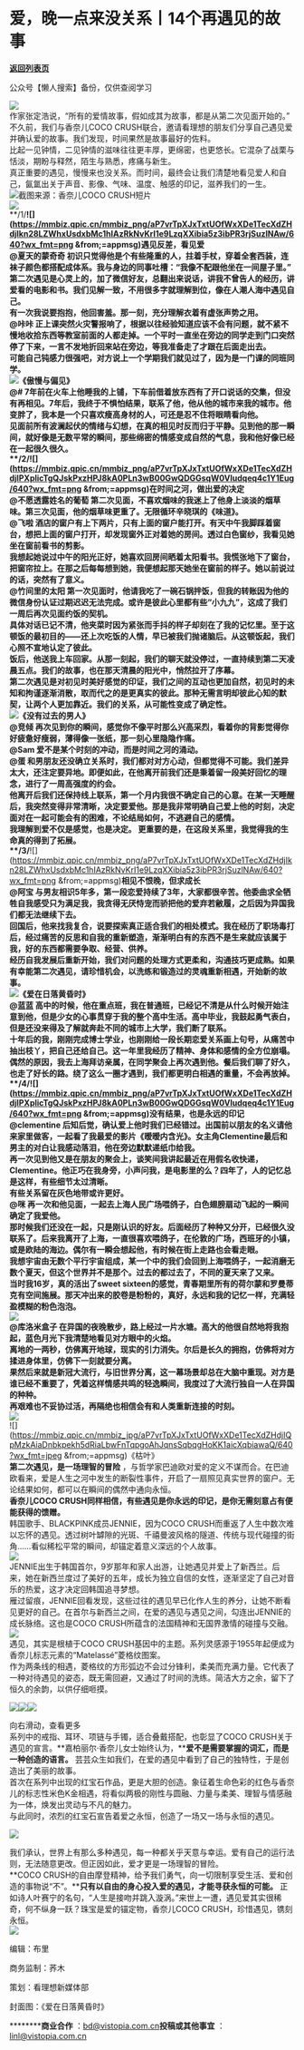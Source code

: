 # 爱，晚一点来没关系丨14个再遇见的故事

[**返回列表页**](/gzh/看理想)

公众号【懒人搜索】备份，仅供查阅学习

![](https://mmbiz.qpic.cn/mmbiz_jpg/aP7vrTpXJxTxtUOfWxXDe1TecXdZHdjIdNWfOibQbEBeG870gGwvDNVAHKv61XEALh37OvLbFYq1UzmTuGNroTA/640?wx_fmt=jpeg&from;=appmsg)  
作家张定浩说，“所有的爱情故事，假如成其为故事，都是从第二次见面开始的。”  
不久前，我们与香奈儿COCO CRUSH联合，邀请看理想的朋友们分享自己遇见爱并确认爱的故事。我们发现，时间果然是故事最好的佐料。  
比起一见钟情，二见钟情的滋味往往更丰厚，更绵密，也更悠长。它混杂了战栗与恬淡，期盼与释然，陌生与熟悉，疼痛与新生。  
真正重要的遇见，慢慢来也没关系。而时间，最终会让我们清楚地看见爱人和自己，氤氲出关于声音、影像、气味、温度、触感的印记，滋养我们的一生。  
![](https://mmbiz.qpic.cn/mmbiz_jpg/aP7vrTpXJxTxtUOfWxXDe1TecXdZHdjIF0ztR4nISp1WISm8IPxsbpTuN4pmD4bnQubY26hHRxWibicsPFIzMUFg/640?wx_fmt=jpeg&from;=appmsg)截图来源：香奈儿COCO
CRUSH短片  
![](https://mmbiz.qpic.cn/mmbiz_png/aP7vrTpXJxTxtUOfWxXDe1TecXdZHdjIs4VfCMp1oSLjrSfjKFZolLPoEH4C63lNqWiaicRxQZqBVZAJ8SnSHdpQ/640?wx_fmt=png&from;=appmsg)  
**/1/****![](https://mmbiz.qpic.cn/mmbiz_png/aP7vrTpXJxTxtUOfWxXDe1TecXdZHdjIkn28LZWhxUsdxbMc1hIAzRkNvKrI1e9LzqXXibia5z3ibPR3rjSuzlNAw/640?wx_fmt=png
&from;=appmsg)****遇见反差，看见爱**  
**@夏天的蒙奇奇** 初识只觉得他是个有些隆重的人，拄着手杖，穿着全套西装，连袜子颜色都搭配成体系。我与身边的同事吐槽：“我像不配跟他坐在一间屋子里。”  
第二次遇见是心灵上的，加了微信好友，总翻出来说话，讲我不曾告人的经历，讲爱看的电影和书。我们见解一致，不用很多字就理解到位，像在人潮人海中遇见自己。  
有一次我说要抱抱，他回害羞。那一刻，充分理解衣着有虚张声势之用。  
**@咔咔**
正上课突然火灾警报响了，根据以往经验知道应该不会有问题，就不紧不慢地收拾东西等教室前面的人都走掉。一个平时一直坐在旁边的同学走到门口突然停了下来，一言不发地折回来站在旁边，等我准备走了才跟在后面走出去。  
可能自己钝感力很强吧，对方说上一个学期我们就见过了，因为是一门课的同班同学。  
![](https://mmbiz.qpic.cn/mmbiz_jpg/aP7vrTpXJxTxtUOfWxXDe1TecXdZHdjISZh2vwaJV8TxhmxRKoFicSAeIBBv78R8jBC5xrU5qQluB6K8RBsBfsw/640?wx_fmt=jpeg&from;=appmsg)《傲慢与偏见》  
**@#**
7年前在火车上他睡我的上铺，下车前借着放东西有了开口说话的交集，但没有再相见。7年后，我终于不惧怕结果，联系了他，他从他的城市来我的城市。他变胖了，我本是一个只喜欢瘦高身材的人，可还是忍不住将眼睛看向他。  
见面前所有波澜起伏的情绪与幻想，在真的相见时反而归于平静。见到他的那一瞬间，就好像是无数平常的瞬间，那些绵密的情感变成自然的气息，我和他好像已经在一起很久很久。  
**/2/****![](https://mmbiz.qpic.cn/mmbiz_png/aP7vrTpXJxTxtUOfWxXDe1TecXdZHdjIPXplicTgQJskPxzHPJ8kA0PLn3wB00GwQDGGsqW0Vludqeq4c1Y1Eug/640?wx_fmt=png
&from;=appmsg)****在时间之河，做出爱的决定**  
**@不愿透露姓名的葡萄** 第二次见面，不喜欢烟味的我迷上了他身上淡淡的烟草味。第三次见面，他的烟草味更重了。无限循环辛晓琪的《味道》。  
**@飞啦**
酒店的窗户有上下两片，只有上面的窗户能打开。有天中午我脚踩着窗台，想把上面的窗户打开，却发现窗外正对着她的房间。透过白色窗纱，我看见她坐在窗前看书的剪影。  
我想起她说过中午的阳光正好，她喜欢回房间晒着太阳看书。我慌张地下了窗台，把窗帘拉上。在那之后每每想到她，我便想起那天她坐在窗前的样子。她以前说过的话，突然有了意义。  
**@竹间里的太阳**
第一次见面时，他请我吃了一碗石锅拌饭，但我的转账因为他的微信身份认证过期迟迟无法完成。或许是彼此心里都有些“小九九”，这成了我们一周后再次见面约饭的契机。  
具体对话已记不清，他夹菜时因为紧张而手抖的样子却刻在了我的记忆里。至于这顿饭的最初目的——还上次吃饭的人情，早已被我们抛诸脑后。从这顿饭起，我们心照不宣地认定了彼此。  
饭后，他送我上车回家。从那一刻起，我们的聊天就没停过，一直持续到第二天凌晨五点。我们的故事，也在那天清晨的阳光中，悄然拉开了序幕。  
第二次遇见是对初见时美好感觉的印证，我们之间的互动也更加自然，初见时的未知和拘谨逐渐消散，取而代之的是更真实的彼此。那种无需言明却彼此心知的默契，让两个人更加靠近。**我们的关系，从可能性变成了确定性。**  
![](https://mmbiz.qpic.cn/mmbiz_jpg/aP7vrTpXJxTxtUOfWxXDe1TecXdZHdjIDGlJA4Dwg7Orvgqib247SwiaulWpHuFAsxWTQxsBy2nvRJG0Zr0ld5kw/640?wx_fmt=jpeg&from;=appmsg)《没有过去的男人》  
**@竞倾** 再次见到你的瞬间，感觉你不像平时那么兴高采烈，看着你的背影觉得你好疲惫好瘦弱，薄得像一张纸，那一刻心里隐隐作痛。  
**@Sam** 爱不是某个时刻的冲动，而是时间之河的涌动。  
**@蛋**
和男朋友还没确立关系时，我们都对对方心动，但都觉得不可能。我们差异太大，还注定要异地。即便如此，在他离开前我们还是秉着留一段美好回忆的理念，进行了一周高强度的约会。  
他离开后我们还保持线上联系，第一个月内我很不确定自己的心意。在某一天睡醒后，我突然变得非常清晰，决定要爱他。那是我非常明确自己爱上他的时刻，决定面对在一起可能会有的困难，不论结局如何，不逃避自己的感情。  
**我理解到爱不仅是感觉，也是决定。** 更重要的是，在这段关系里，我觉得我的生命真的得到了拓展。  
**/3/****![](https://mmbiz.qpic.cn/mmbiz_png/aP7vrTpXJxTxtUOfWxXDe1TecXdZHdjIkn28LZWhxUsdxbMc1hIAzRkNvKrI1e9LzqXXibia5z3ibPR3rjSuzlNAw/640?wx_fmt=png
&from;=appmsg)****相见不恨晚，但求成长**  
**@阿宝**
与男友相识5年多，第一段恋爱持续了3年，大家都很辛苦。他委曲求全牺牲自我感受只为满足我，我贪得无厌恃宠而骄把他的爱弃若敝履，之后因为异国我们都无法继续下去。  
回国后，他来找我复合，说要探索真正适合我们的相处模式。我在经历了职场毒打后，经过痛苦的反思和自我的重新塑造，渐渐明白有的东西不是生来就应该属于我，好的东西都需要争取、经营、供养。  
经历自我发展后重新开始，我们对问题的处理方式更柔和，沟通技巧更成熟。**如果有幸能第二次遇见，请珍惜机会，以洗练和锻造过的灵魂重新相遇，开始新的故事。**  
![](https://mmbiz.qpic.cn/mmbiz_png/UP4mWEf5RM1nJicQvScM8Fwd6Rt6xpUltHVZTWkvFicNPAMCbia8e3xIibNYj9J5Nz1LLqMhaWbqPgLL6ooyKGUnibA/640?&wx;_fmt=png)《爱在日落黄昏时》  
**@蓝蓝**
高中的时候，他在重点班，我在普通班，已经记不清是从什么时候开始注意到他，但是少女的心事贯穿于我的整个高中生活。高中毕业，我鼓起勇气表白，但是还没来得及了解就奔赴不同的城市上大学，我们断了联系。  
十年后的我，刚刚完成博士学业，也刚刚给一段长期恋爱关系画上句号，从痛苦中抽出枝丫，把自己还给自己。这一年里我经历了精神、身体和感情的全方位崩塌。  
偶然的原因，我去上海拜访亲属，在同学聚会上再次遇到他。餐后我们聊了好久，也走了好长的路。绕了这么一圈才遇到，我们都更明白相遇的重量，不会再放掉。  
**/4/****![](https://mmbiz.qpic.cn/mmbiz_png/aP7vrTpXJxTxtUOfWxXDe1TecXdZHdjIPXplicTgQJskPxzHPJ8kA0PLn3wB00GwQDGGsqW0Vludqeq4c1Y1Eug/640?wx_fmt=png
&from;=appmsg)****没有结果，也是永远的印记**  
**@clementine**
后知后觉，确认爱上他时我们已经错过。出国前以朋友的名义请他来家里做客，一起看了我最爱的影片《暧暧内含光》。女主角Clementine最后和男主的对白让我感动落泪，他在旁边默默递纸巾给我。  
再一次见到他又是在朋友的聚会上，谈笑间我讲起最近在用假名收快递，Clementine。他正巧在我身旁，小声问我，是电影里的么？四年了，人的记忆总是这样，有些细节太过清晰。  
**有些关系留在灰色地带或许更好。**  
**@咪** 再一次和他见面，一起去上海人民广场喂鸽子，白色翅膀扇动飞起的一瞬间确定了我爱他。  
那时候我们还没在一起，只是刚认识的好友。后面经历了种种又分开，已经很久没联系了。后来我离开了上海，一直很喜欢喂鸽子，在伦敦的广场，西班牙的小镇，或是欧陆的海边。偶尔有一瞬会想起他，有时候在街上走路也会看走眼。  
我想宇宙由无数个平行宇宙组成，某一个中的我们会回到上海喂鸽子，一起消磨无数个夏天，但这个世界并不是那个。**过去的都过去了，不同的夏天来了又来。**  
当时我16岁，真的活出了sweet
sixteen的感觉，青春期里所有的荷尔蒙和罗曼蒂克有空间施展。那天冲出来的胶卷是粉粉的，真好，永远和我的记忆一样，充满轻盈模糊的粉色泡泡。  
![](https://mmbiz.qpic.cn/mmbiz_jpg/aP7vrTpXJxTxtUOfWxXDe1TecXdZHdjIyFIUvcCdr8hLsCsCRedbjFFgGp9ckC7XPKeetQHf85gOXLVdcw1tZA/640?wx_fmt=jpeg&from;=appmsg)  
**@库洛米盒子** 在异国的夜晚散步，路上经过一片水塘。高大的他很自然地将我抱起，蓝色月光下我清楚地看见对方眼中的火焰。  
离地的一两秒，仿佛离开地球，现实的引力消失。尔后是长久的拥抱，仿佛将对方揉进身体里，仿佛下一刻就要分离。  
果然后来就是新冠大流行，与旧世界分离，这一幕场景却总在大脑中重现。对方是谁已经不重要了，凭着这样情感共鸣的轻逸瞬间，我度过了大流行独自一人在异国的种种。  
再艰难也不妥协过活，**再隔绝也相信会有和人类重新连接的时刻。**  
![](https://mmbiz.qpic.cn/mmbiz_png/aP7vrTpXJxTxtUOfWxXDe1TecXdZHdjIs4VfCMp1oSLjrSfjKFZolLPoEH4C63lNqWiaicRxQZqBVZAJ8SnSHdpQ/640?wx_fmt=png&from;=appmsg)****  
![](https://mmbiz.qpic.cn/mmbiz_jpg/aP7vrTpXJxTxtUOfWxXDe1TecXdZHdjIQpMzkAiaDnbkpekh5dRiaLbwFnTqpgoAhJqnsSqbqgHoKK1aicXqbiawaQ/640?wx_fmt=jpeg
&from;=appmsg)《枯叶》  
**第二次遇见，是一场理智的冒险**
，与哲学家巴迪欧对爱的定义不谋而合。在巴迪欧看来，爱是人生之河中发生的断裂性事件，开启了一扇照见真实世界的窗户。无论结果如何，都可以在瞬间的偶然中通向永恒。  
**香奈儿COCO CRUSH同样相信，有些遇见是你永远的印记，是你无需刻意占有便能获得的馈赠。**  
韩国歌手、BLACKPINK成员JENNIE，因为COCO
CRUSH而重返了人生中数次难以忘怀的遇见。透过树叶罅隙的光斑、千禧曼波风格的隧道、传统与现代碰撞的街角……看似稀松平常的瞬间，却锚定着意义深远的个人故事。  
![](https://mmbiz.qpic.cn/mmbiz_gif/aP7vrTpXJxTqZK7uwgRJiaJw9ZkvLSzO18hroODmOkWSLsSPqN5ZwYpo5ibOfazmott3jABHslQUGDqmPq2FicSwA/640?wx_fmt=gif&from;=appmsg)  
JENNIE出生于韩国首尔，9岁那年和家人出游，让她遇见并爱上了新西兰。后来，她在新西兰度过了美好的五年，成长为独立自信的女性，逐渐坚定了自己对音乐的热爱，这才决定回韩国追寻梦想。  
雁过留痕，JENNIE回看发现，这些过往的遇见早已化作人生的养分，让她不断看见更好的自己。在首尔与新西兰之间，在爱的遇见与遇见之间，勾连出JENNIE的成长脉络。这也是COCO
CRUSH所蕴含的法国精神和无国界激情的碰撞与交融。  
![](https://mmbiz.qpic.cn/mmbiz_gif/aP7vrTpXJxTqZK7uwgRJiaJw9ZkvLSzO1vH6o1USXbavtzQWuNZ6t41OX5B8tDFFicquiasSqQFdmc1KfYicOCrtqg/640?wx_fmt=gif&from;=appmsg)  
遇见，其实是根植于COCO CRUSH基因中的主题。系列灵感源于1955年起便成为香奈儿标志元素的“Matelassé”菱格纹图案。  
作为两条线的相遇，菱格纹的方形弧边不会过分锋利，柔美而充满力量。它代表了一种对待遇见的姿态，既无需回避，又通过了时间的洗练。简洁大方之余，留下了恒久的余韵，以供仔细咂摸。  

  

![](https://mmbiz.qpic.cn/mmbiz_jpg/aP7vrTpXJxTqZK7uwgRJiaJw9ZkvLSzO1LVodNRjho6z2JIhP82Otw8KKLD5kPL8YpW0xu6gT7OGB74KIJWqtVg/640?wx_fmt=jpeg&from;=appmsg)![](https://mmbiz.qpic.cn/mmbiz_jpg/aP7vrTpXJxTqZK7uwgRJiaJw9ZkvLSzO1hBajHDqDG62Re3OecyYe9q5dUpfjqx2kFLiaOjBWS2drhgARuG6LVMQ/640?wx_fmt=jpeg&from;=appmsg)![](https://mmbiz.qpic.cn/mmbiz_jpg/aP7vrTpXJxTqZK7uwgRJiaJw9ZkvLSzO16LeDJWjadyvC1ekVpf0xjib1wsMbhwxZB6q5CTFUa8EMbSiaHxdHAhDA/640?wx_fmt=jpeg&from;=appmsg)

  

向右滑动，查看更多  
系列中的戒指、耳环、项链与手镯，适合叠戴搭配，也彰显了COCO
CRUSH关于遇见的宣言。**嘉柏丽尔·香奈儿女士始终认为，****爱不是需要掌握的词汇，而是一种创造的语言。**
芸芸众生如我们，在爱的遇见中看到了自己的独特性，于是创造出了美丽的故事。  
首次在系列中出现的红宝石作品，更是大胆的创造。象征着生命色彩的红色与香奈儿的标志性米色K金相遇，将看似两极的刚性与圆融、力量与柔美、理智与情感融为一体，焕发出灵动与不凡的魅力。  
与此同时，浓烈的红宝石宣告着爱之永恒，创造了一场又一场与永恒的遇见。

  

[![](https://mmbiz.qpic.cn/mmbiz_jpg/aP7vrTpXJxTxtUOfWxXDe1TecXdZHdjIoWqib9gIibItD0Kb0QQKkhb0q4UJzqxWZViaUUOUvZKMAJMe4wO6VAA8Q/640?wx_fmt=jpeg&from;=appmsg)]()

  
我们承认，世界上有那么多种遇见，每一种都关乎天意与幸运。爱有自己的运行法则，无法随意更改。但正因如此，爱才更是一场理智的冒险。  
**COCO
CRUSH的自由摩登精神，给予我们勇气，向一切限制享受生活、爱和创造的事物说“不”。****只有以自由的身心投入爱的遇见，才能寻获永恒的可能。**
正如诗人叶赛宁的名句，“人生是接吻并跳入漩涡。”来世上一遭，遇见爱其实很稀奇，何不纵身一跃？珠宝是爱的锚定物，香奈儿COCO
CRUSH，珍惜遇见，镌刻永恒。  
![](https://mmbiz.qpic.cn/mmbiz_png/aP7vrTpXJxTxtUOfWxXDe1TecXdZHdjIs4VfCMp1oSLjrSfjKFZolLPoEH4C63lNqWiaicRxQZqBVZAJ8SnSHdpQ/640?wx_fmt=png&from;=appmsg)

  

编辑：布里

商务监制：荞木

策划：看理想新媒体部

封面图：《爱在日落黄昏时》

**********商业合作** ：bd@vistopia.com.cn**投稿或其他事宜** ：linl@vistopia.com.cn

